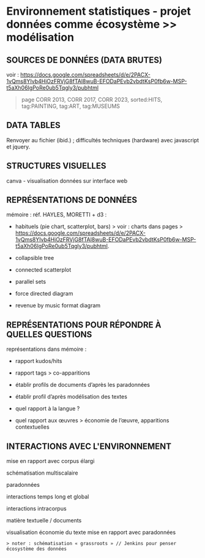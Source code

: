 # Environnement statistiques - projet données comme écosystème >> modélisation 

## SOURCES DE DONNÉES (DATA BRUTES)
voir : https://docs.google.com/spreadsheets/d/e/2PACX-1vQms8YIvb4HiOzFRVjG8fTAl8wuB-EFODaPEvb2vbdtKsP0fb6w-MSP-t5aXh06IgPoRe0ub5Tqgly3/pubhtml
> page CORR 2013, CORR 2017, CORR 2023, sorted:HITS, tag:PAINTING, tag:ART, tag:MUSEUMS

## DATA TABLES
Renvoyer au fichier (ibid.) ; difficultés techniques (hardware) avec javascript et jquery.

## STRUCTURES VISUELLES
canva - visualisation données sur interface web

## REPRÉSENTATIONS DE DONNÉES
mémoire : réf. HAYLES, MORETTI + d3 :

  - habituels (pie chart, scatterplot, bars) > voir : charts dans pages > https://docs.google.com/spreadsheets/d/e/2PACX-1vQms8YIvb4HiOzFRVjG8fTAl8wuB-EFODaPEvb2vbdtKsP0fb6w-MSP-t5aXh06IgPoRe0ub5Tqgly3/pubhtml.
  
  - collapsible tree 
  
  - connected scatterplot
    
  - parallel sets
  
  - force directed diagram
  
  - revenue by music format diagram
  

## REPRÉSENTATIONS POUR RÉPONDRE À QUELLES QUESTIONS
représentations dans mémoire : 

  - rapport kudos/hits
  
  - rapport tags > co-apparitions
  
  - établir profils de documents d’après les paradonnées
  
  - établir profil d’après modélisation des textes
  
  - quel rapport à la langue ?
  
  - quel rapport aux œuvres > économie de l’œuvre, apparitions contextuelles
  

## INTERACTIONS AVEC L'ENVIRONNEMENT
  mise en rapport avec corpus élargi
  
  schématisation multiscalaire
  
  paradonnées
  
  interactions temps long et global
  
  interactions intracorpus
  
  matière textuelle / documents
  
  visualisation économie du texte mise en rapport avec paradonnées
  
    > noter : schématisation « grassroots » // Jenkins pour penser écosystème des données

